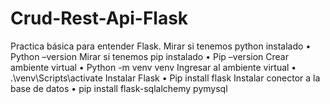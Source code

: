 # Crud-Rest-Api-Flask
Practica básica para entender Flask.
Mirar si tenemos python instalado
•	Python –version
Mirar si tenemos pip instalado
•	Pip –version
Crear ambiente virtual 
•	Python -m venv venv
Ingresar al ambiente virtual
•	.\venv\Scripts\activate
Instalar Flask
•	Pip install flask
Instalar conector a la base de datos
•	pip install flask-sqlalchemy pymysql
